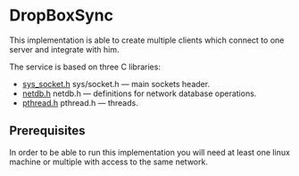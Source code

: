 # DropBoxSync

This implementation is able to create multiple clients which connect to one server and integrate with him.

The service is based on three C libraries:
* [sys_socket.h](http://man7.org/linux/man-pages/man0/sys_socket.h.0p.html)  sys/socket.h — main sockets header.
* [netdb.h](http://man7.org/linux/man-pages/man0/netdb.h.0p.html) netdb.h — definitions for network database operations.
* [pthread.h](http://man7.org/linux/man-pages/man0/pthread.h.0p.html) pthread.h — threads.

## Prerequisites
In order to be able to run this implementation you will need at least one linux machine or multiple with access to the same network.


